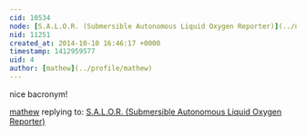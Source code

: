 ```yaml
---
cid: 10534
node: [S.A.L.O.R. (Submersible Autonomous Liquid Oxygen Reporter)](../notes/n0reason/10-08-2014/salor)
nid: 11251
created_at: 2014-10-10 16:46:17 +0000
timestamp: 1412959577
uid: 4
author: [mathew](../profile/mathew)
---
```


nice bacronym!

[mathew](../profile/mathew) replying to: [S.A.L.O.R. (Submersible Autonomous Liquid Oxygen Reporter)](../notes/n0reason/10-08-2014/salor)

